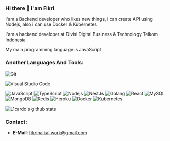 ### Hi there 👋 i'am Fikri
I'am a Backend developer who likes new things, i can create API using Nodejs, also i can use Docker & Kubernetes

I'am a backend developer at Divisi Digital Business & Technology Telkom Indonesia

My main programming language is JavaScript

### Another Languages And Tools:
![Git](https://img.shields.io/badge/Git-F05032?style=flat&logo=Git&logoColor=white)
<!-- ![PHP](https://img.shields.io/badge/-PHP-8E9CFF?style=flat-square&logo=php) -->
![Visual Studio Code](https://img.shields.io/badge/Visual_Studio_Code-007ACC?style=flat&logo=Visual-Studio-Code&logoColor=white)
<!-- ![CodeIgniter](https://img.shields.io/badge/CodeIgniter-EE4623?style=flat-square&logo=CodeIgniter&logoColor=white) -->
<!-- ![Microsoft Edge](https://img.shields.io/badge/Microsoft_Edge-0078D7?style=flat-square&logo=Microsoft-Edge&logoColor=white) -->
<!-- ![HTML5](https://img.shields.io/badge/-HTML5-%23E44D27?style=flat-square&logo=html5&logoColor=ffffff) -->
<!-- ![Bootstrap](https://img.shields.io/badge/-Bootstrap-563D7C?style=flat-square&logo=bootstrap) -->
<!-- ![CSS3](https://img.shields.io/badge/-CSS3-%231572B6?style=flat-square&logo=css3) -->
![JavaScript](https://img.shields.io/badge/-JavaScript-F7DF1E?style=flat&logo=javascript&logoColor=000000)
![TypeScript](https://img.shields.io/badge/-TypeScript-007ACC?style=flat&logo=typescript&logoColor=ffffff)
![Nodejs](https://img.shields.io/badge/-Nodejs-black?style=flat&logo=Node.js)
![NestJs](https://img.shields.io/badge/-NestJs-black?style=flat&logo=NestJs&logoColor=E0234E)
![Golang](https://img.shields.io/badge/Go-00ADD8?style=flat&logo=go&logoColor=white)
![React](https://img.shields.io/badge/-React-%23282C34?style=flat&logo=react)
![MySQL](https://img.shields.io/badge/-MySQL-4479A1?style=flat&logo=mysql&logoColor=white)
![MongoDB](https://img.shields.io/badge/-MongoDB-black?style=flat&logo=mongodb)
![Redis](https://img.shields.io/badge/redis-%23DD0031.svg?style=flat&logo=redis&logoColor=white)
![Heroku](https://img.shields.io/badge/-Heroku-430098?style=flat&logo=heroku)
![Docker](https://img.shields.io/badge/Docker-2496ED?style=flat&logo=Docker&logoColor=white)
![Kubernetes](https://img.shields.io/badge/Kubernetes-326CE5?style=flat&logo=Kubernetes&logoColor=white)
<!-- ![GraphQL](https://img.shields.io/badge/GraphQL-E10098?style=flat-square&logo=GraphQL&logoColor=white) -->

![L1cardo's github stats](https://github-readme-stats.vercel.app/api?username=thisfikri&show_icons=true&count_private=true)

### Contact:
* **E-Mail**: fikrihaikal.work@gmail.com
<!-- * **LinkedIn**: https://www.linkedin.com/in/fikri-haikal-478a24194/ -->
<!--
**thisfikri/thisfikri** is a ✨ _special_ ✨ repository because its `README.md` (this file) appears on your GitHub profile.

Here are some ideas to get you started:

- 🔭 I’m currently working on ...
- 🌱 I’m currently learning ...
- 👯 I’m looking to collaborate on ...
- 🤔 I’m looking for help with ...
- 💬 Ask me about ...
- 📫 How to reach me: ...
- 😄 Pronouns: ...
- ⚡ Fun fact: ...
-->
